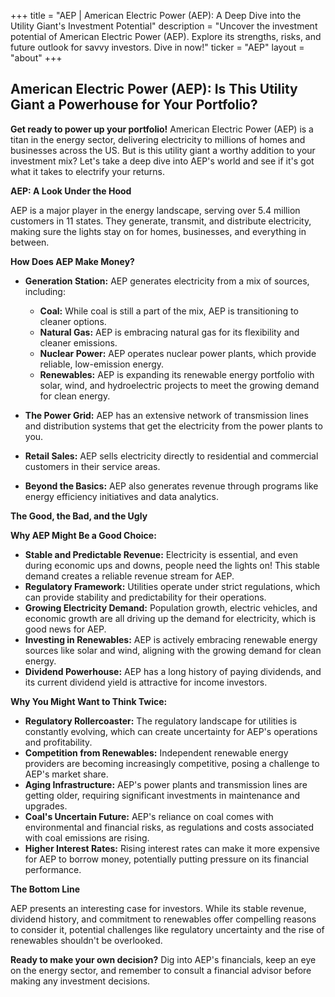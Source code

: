 +++
title = "AEP |  American Electric Power (AEP): A Deep Dive into the Utility Giant's Investment Potential"
description = "Uncover the investment potential of American Electric Power (AEP). Explore its strengths, risks, and future outlook for savvy investors. Dive in now!"
ticker = "AEP"
layout = "about"
+++

        


## American Electric Power (AEP): Is This Utility Giant a Powerhouse for Your Portfolio?

**Get ready to power up your portfolio!** American Electric Power (AEP) is a titan in the energy sector, delivering electricity to millions of homes and businesses across the US. But is this utility giant a worthy addition to your investment mix? Let's take a deep dive into AEP's world and see if it's got what it takes to electrify your returns. 

**AEP: A Look Under the Hood**

AEP is a major player in the energy landscape, serving over 5.4 million customers in 11 states. They generate, transmit, and distribute electricity, making sure the lights stay on for homes, businesses, and everything in between. 

**How Does AEP Make Money?**

* **Generation Station:** AEP generates electricity from a mix of sources, including:
    * **Coal:** While coal is still a part of the mix, AEP is transitioning to cleaner options. 
    * **Natural Gas:**  AEP is embracing natural gas for its flexibility and cleaner emissions. 
    * **Nuclear Power:** AEP operates nuclear power plants, which provide reliable, low-emission energy.
    * **Renewables:** AEP is expanding its renewable energy portfolio with solar, wind, and hydroelectric projects to meet the growing demand for clean energy. 

* **The Power Grid:** AEP has an extensive network of transmission lines and distribution systems that get the electricity from the power plants to you. 

* **Retail Sales:**  AEP sells electricity directly to residential and commercial customers in their service areas.

* **Beyond the Basics:**  AEP also generates revenue through programs like energy efficiency initiatives and data analytics. 

**The Good, the Bad, and the Ugly**

**Why AEP Might Be a Good Choice:**

* **Stable and Predictable Revenue:** Electricity is essential, and even during economic ups and downs, people need the lights on! This stable demand creates a reliable revenue stream for AEP. 
* **Regulatory Framework:** Utilities operate under strict regulations, which can provide stability and predictability for their operations.
* **Growing Electricity Demand:**  Population growth, electric vehicles, and economic growth are all driving up the demand for electricity, which is good news for AEP. 
* **Investing in Renewables:** AEP is actively embracing renewable energy sources like solar and wind, aligning with the growing demand for clean energy.
* **Dividend Powerhouse:**  AEP has a long history of paying dividends, and its current dividend yield is attractive for income investors. 

**Why You Might Want to Think Twice:**

* **Regulatory Rollercoaster:** The regulatory landscape for utilities is constantly evolving, which can create uncertainty for AEP's operations and profitability.
* **Competition from Renewables:** Independent renewable energy providers are becoming increasingly competitive, posing a challenge to AEP's market share.
* **Aging Infrastructure:** AEP's power plants and transmission lines are getting older, requiring significant investments in maintenance and upgrades. 
* **Coal's Uncertain Future:** AEP's reliance on coal comes with environmental and financial risks, as regulations and costs associated with coal emissions are rising.
* **Higher Interest Rates:**  Rising interest rates can make it more expensive for AEP to borrow money, potentially putting pressure on its financial performance.

**The Bottom Line**

AEP presents an interesting case for investors. While its stable revenue, dividend history, and commitment to renewables offer compelling reasons to consider it, potential challenges like regulatory uncertainty and the rise of renewables shouldn't be overlooked.

**Ready to make your own decision?**  Dig into AEP's financials, keep an eye on the energy sector, and remember to consult a financial advisor before making any investment decisions.  


        